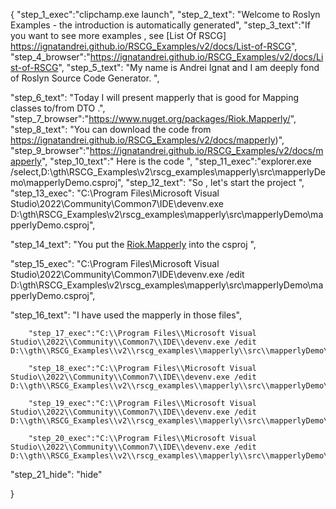 {
    "step_1_exec":"clipchamp.exe launch",
    "step_2_text": "Welcome to Roslyn Examples - the introduction is automatically generated",
    "step_3_text":"If you want to see more examples , see  [List Of RSCG] https://ignatandrei.github.io/RSCG_Examples/v2/docs/List-of-RSCG",
    "step_4_browser":"https://ignatandrei.github.io/RSCG_Examples/v2/docs/List-of-RSCG",
    "step_5_text": "My name is Andrei Ignat and I am deeply fond of Roslyn Source Code Generator. ",

"step_6_text": "Today I will present mapperly  that is good for Mapping classes to/from DTO .",
"step_7_browser":"https://www.nuget.org/packages/Riok.Mapperly/",
"step_8_text": "You can download the code from https://ignatandrei.github.io/RSCG_Examples/v2/docs/mapperly)",
"step_9_browser":"https://ignatandrei.github.io/RSCG_Examples/v2/docs/mapperly",
"step_10_text":" Here is the code ",
"step_11_exec":"explorer.exe /select,D:\\gth\\RSCG_Examples\\v2\\rscg_examples\\mapperly\\src\\mapperlyDemo\\mapperlyDemo.csproj",
"step_12_text": "So , let's start the project ",
"step_13_exec": "C:\\Program Files\\Microsoft Visual Studio\\2022\\Community\\Common7\\IDE\\devenv.exe D:\\gth\\RSCG_Examples\\v2\\rscg_examples\\mapperly\\src\\mapperlyDemo\\mapperlyDemo.csproj",

"step_14_text": "You put the  [Riok.Mapperly](https://www.nuget.org/packages/Riok.Mapperly/) into the csproj ",

"step_15_exec": "C:\\Program Files\\Microsoft Visual Studio\\2022\\Community\\Common7\\IDE\\devenv.exe /edit D:\\gth\\RSCG_Examples\\v2\\rscg_examples\\mapperly\\src\\mapperlyDemo\\mapperlyDemo.csproj",

"step_16_text": "I have used the mapperly in those files",


        "step_17_exec":"C:\\Program Files\\Microsoft Visual Studio\\2022\\Community\\Common7\\IDE\\devenv.exe /edit D:\\gth\\RSCG_Examples\\v2\\rscg_examples\\mapperly\\src\\mapperlyDemo\\PersonMapper.cs",
    
        "step_18_exec":"C:\\Program Files\\Microsoft Visual Studio\\2022\\Community\\Common7\\IDE\\devenv.exe /edit D:\\gth\\RSCG_Examples\\v2\\rscg_examples\\mapperly\\src\\mapperlyDemo\\PersonDTO.cs",
    
        "step_19_exec":"C:\\Program Files\\Microsoft Visual Studio\\2022\\Community\\Common7\\IDE\\devenv.exe /edit D:\\gth\\RSCG_Examples\\v2\\rscg_examples\\mapperly\\src\\mapperlyDemo\\Person.cs",
    
        "step_20_exec":"C:\\Program Files\\Microsoft Visual Studio\\2022\\Community\\Common7\\IDE\\devenv.exe /edit D:\\gth\\RSCG_Examples\\v2\\rscg_examples\\mapperly\\src\\mapperlyDemo\\Program.cs",
    
"step_21_hide": "hide"


}